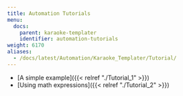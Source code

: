 ```yaml
---
title: Automation Tutorials
menu:
  docs:
    parent: karaoke-templater
    identifier: automation-tutorials
weight: 6170
aliases:
  - /docs/latest/Automation/Karaoke_Templater/Tutorial/
---
```


- [A simple example]({{< relref "./Tutorial_1" >}})
- [Using math expressions]({{< relref "./Tutorial_2" >}})
